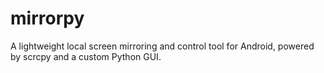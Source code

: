 # mirrorpy
A lightweight local screen mirroring and control tool for Android, powered by scrcpy and a custom Python GUI.
